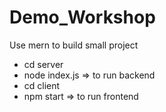 # Demo_Workshop



Use mern to build small project

- cd server
- node index.js
=> to run backend
- cd client
- npm start
=> to run frontend
